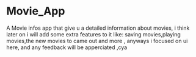 # Movie_App
 A Movie infos app that give  u a detailed information about movies,  i think later on  i will  add some extra features to it like: saving movies,playing movies,the new movies to  came out and more , anyways i focused on ui here, and any feedback will be apperciated ,cya
